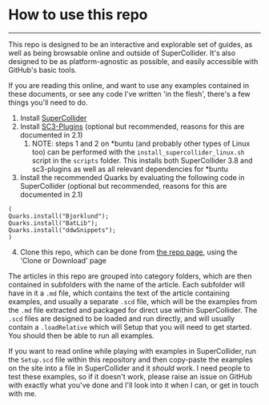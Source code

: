 # How to use this repo

-----------------

This repo is designed to be an interactive and explorable set of guides, as well as being browsable online and outside of SuperCollider. It's also designed to be as platform-agnostic as possible, and easily accessible with GitHub's basic tools.

If you are reading this online, and want to use any examples contained in these documents, or see any code I've written 'in the flesh', there's a few things you'll need to do.

1. Install [SuperCollider](https://supercollider.github.io/download)
2. Install [SC3-Plugins](https://github.com/supercollider/sc3-plugins/releases) (optional but recommended, reasons for this are documented in 2.1)
    1. NOTE: steps 1 and 2 on \*buntu (and probably other types of Linux too) can be performed with the `install_supercollider_linux.sh` script in the `scripts` folder. This installs both SuperCollider 3.8 and sc3-plugins as well as all relevant dependencies for \*buntu 
3. Install the recommended Quarks by evaluating the following code in SuperCollider (optional but recommended, reasons for this are documented in 2.1)
```supercollider
(
Quarks.install("Bjorklund");
Quarks.install("BatLib");
Quarks.install("ddwSnippets");
)
```
4. Clone this repo, which can be done from [the repo page](https://github.com/theseanco/howto_co34pt_liveCode), using the 'Clone or Download' page

The articles in this repo are grouped into category folders, which are then contained in subfolders with the name of the article. Each subfolder will have in it a `.md` file, which contains the text of the article containing examples, and usually a separate `.scd` file, which will be the examples from the `.md` file extracted and packaged for direct use within SuperCollider. The `.scd` files are designed to be loaded and run directly, and will usually contain a `.loadRelative` which will Setup that you will need to get started. You should then be able to run all examples.

If you want to read online while playing with examples in SuperCollider, run the `Setup.scd` file within this repository and then copy-paste the examples on the site into a file in SuperCollider and it *should* work. I need people to test these examples, so if it doesn't work, please raise an issue on GitHub with exactly what you've done and I'll look into it when I can, or get in touch with me.
